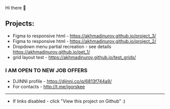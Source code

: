 Hi there 👋  
## Projects:

- Figma to responsive html - https://akhmadinurov.github.io/project_3/
- Figma to responsive html - https://akhmadinurov.github.io/project_2/
- Dropdown menu partial recreation - see details https://akhmadinurov.github.io/pet_1/
- grid layout test - https://akhmadinurov.github.io/test_grids/

### I AM OPEN TO NEW JOB OFFERS

- DJINNI profile - https://djinni.co/q/6813f744a9/
- For contacts - http://t.me/igorskee

___________________________________________________________
* If links disabled - click "View this project on Github" :)

<!--
**Akhmadinurov/akhmadinurov** is a ✨ _special_ ✨ repository because its `README.md` (this file) appears on your GitHub profile.

Here are some ideas to get you started:

- 🔭 I’m currently working on ...
- 🌱 I’m currently learning ...
- 👯 I’m looking to collaborate on ...
- 🤔 I’m looking for help with ...
- 💬 Ask me about ...
- 📫 How to reach me: ...
- 😄 Pronouns: ...
- ⚡ Fun fact: ...
-->
